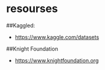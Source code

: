 # resourses
##Kaggled:
- https://www.kaggle.com/datasets

##Knight Foundation
- https://www.knightfoundation.org

